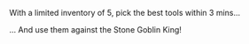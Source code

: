 With a limited inventory of 5, 
pick the best tools within 3 mins...

... And use them against the Stone Goblin King!
